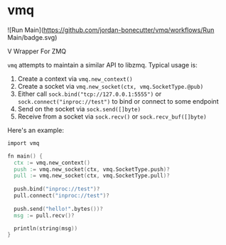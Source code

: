 # vmq
![Run Main](https://github.com/jordan-bonecutter/vmq/workflows/Run Main/badge.svg)


V Wrapper For ZMQ

`vmq` attempts to maintain a similar API to libzmq. Typical usage is:

1. Create a context via `vmq.new_context()`
2. Create a socket via `vmq.new_socket(ctx, vmq.SocketType.@pub)`
3. Either call `sock.bind("tcp://127.0.0.1:5555")` or `sock.connect("inproc://test")` to bind or connect to some endpoint
4. Send on the socket via `sock.send([]byte)`
5. Receive from a socket via `sock.recv()` or `sock.recv_buf([]byte)`

Here's an example:

```v
import vmq

fn main() {
  ctx := vmq.new_context()
  push := vmq.new_socket(ctx, vmq.SocketType.push)?
  pull := vmq.new_socket(ctx, vmq.SocketType.pull)?
  
  push.bind("inproc://test")?
  pull.connect("inproc://test")?
  
  push.send("hello!".bytes())?
  msg := pull.recv()?

  println(string(msg))
}
```
